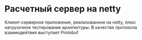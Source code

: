 # Расчетный сервер на netty

Клиент-серверное приложение, реализованное на netty, плюс нагрузочное тестирование архитектуры.
В качестве протокола взаимодейтвия выступает Protobuf

